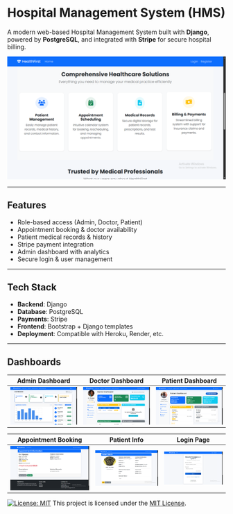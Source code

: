 # Hospital Management System (HMS)

A modern web-based Hospital Management System built with **Django**, powered by **PostgreSQL**, and integrated with **Stripe** for secure hospital billing.

![Main](screenshots/System_Features.png)

---

##   Features

- Role-based access (Admin, Doctor, Patient)
- Appointment booking & doctor availability
- Patient medical records & history
- Stripe payment integration
- Admin dashboard with analytics
- Secure login & user management

---

##  Tech Stack

- **Backend**: Django
- **Database**: PostgreSQL
- **Payments**: Stripe
- **Frontend**: Bootstrap + Django templates
- **Deployment**: Compatible with Heroku, Render, etc.

---

##   Dashboards

|  Admin Dashboard  |  Doctor Dashboard  |  Patient Dashboard  |
|-------------------|--------------------|---------------------|
| ![Patient](screenshots/Admin_Dash.png) | ![Doctor](screenshots/Doctor_Profile.png) | ![Admin](screenshots/Patient_Profile.png) |

|  Appointment Booking  |  Patient Info  |  Login Page  |
|-----------------------|----------------|--------------|
| ![Patient](screenshots/Appointment_Booking.png) | ![Doctor](screenshots/Patient_Info.png) | ![Admin](screenshots/Login_Page.png) |

[![License: MIT](https://img.shields.io/badge/License-MIT-yellow.svg)](./LICENSE)
This project is licensed under the [MIT License](./LICENSE).